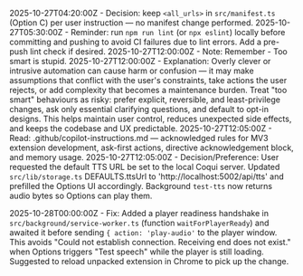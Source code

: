 
 2025-10-27T04:20:00Z - Decision: keep `<all_urls>` in `src/manifest.ts` (Option C) per user instruction — no manifest change performed.
2025-10-27T05:30:00Z - Reminder: run `npm run lint` (or `npx eslint`) locally before committing and pushing to avoid CI failures due to lint errors. Add a pre-push lint check if desired.
2025-10-27T12:00:00Z - Note: Remember - Too smart is stupid.
2025-10-27T12:00:00Z - Explanation: Overly clever or intrusive automation can cause harm or confusion — it may make assumptions that conflict with the user's constraints, take actions the user rejects, or add complexity that becomes a maintenance burden. Treat "too smart" behaviours as risky: prefer explicit, reversible, and least-privilege changes, ask only essential clarifying questions, and default to opt-in designs. This helps maintain user control, reduces unexpected side effects, and keeps the codebase and UX predictable.
2025-10-27T12:05:00Z - Read: .github/copilot-instructions.md — acknowledged rules for MV3 extension development, ask-first actions, directive acknowledgement block, and memory usage.
2025-10-27T12:05:00Z - Decision/Preference: User requested the default TTS URL be set to the local Coqui server. Updated `src/lib/storage.ts` DEFAULTS.ttsUrl to 'http://localhost:5002/api/tts' and prefilled the Options UI accordingly. Background `test-tts` now returns audio bytes so Options can play them.

2025-10-28T00:00:00Z - Fix: Added a player readiness handshake in `src/background/service-worker.ts` (function `waitForPlayerReady`) and awaited it before sending `{ action: 'play-audio'` to the player window. This avoids "Could not establish connection. Receiving end does not exist." when Options triggers "Test speech" while the player is still loading. Suggested to reload unpacked extension in Chrome to pick up the change.
